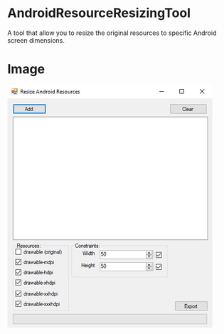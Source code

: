 # AndroidResourceResizingTool
A tool that allow you to resize the original resources to specific Android screen dimensions.

# Image
![Screenshot](Screenshot.png)